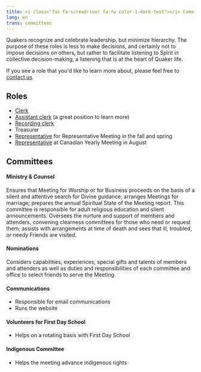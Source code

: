 ```yaml
---
title: <i class="fas fa-screwdriver fa-fw color-1-dark-text"></i> Committees & Roles <i class="fas fa-theater-masks fa-fw color-1-text"></i>
lang: en
trans: committees
---
```

Quakers recognize and celebrate leadership, but minimize hierarchy. The purpose of these roles is less to make decisions, and certainly not to impose decisions on others, but rather to facilitate listening to Spirit in collective decision-making, a listening that is at the heart of Quaker life.

If you see a role that you'd like to learn more about, please feel free to [contact us](/contact).

## Roles
* [Clerk](/new_attender/business#clerk)
* [Assistant clerk](/new_attender/business#the-assistant-clerk) (a great position to learn more)
* [Recording clerk](/new_attender/business#the-recording-clerk)
* Treasurer
* [Representative](/new_attender/repping_meeting) for Representative Meeting in the fall and spring
* [Representative](/new_attender/repping_meeting) at Canadian Yearly Meeting in August

## Committees

#### Ministry & Counsel
Ensures that Meeting for Worship or for Business proceeds on the basis of a silent and attentive search for Divine guidance; arranges Meetings for marriage; prepares the annual Spiritual State of the Meeting report. This committee is responsible for adult religious education and silent announcements. Oversees the nurture and support of members and attenders, convening clearness committees for those who need or request them; assists with arrangements at time of death and sees that ill, troubled, or needy Friends are visited. 

#### Nominations
Considers capabilities, experiences, special gifts and talents of members and attenders as well as duties and responsibilities of each committee and office to select friends to serve the Meeting.


#### Communications
* Responsible for email communications
* Runs the website

#### Volunteers for First Day School
* Helps on a rotating basis with First Day School

#### Indigenous Committee
* Helps the meeting advance indigenous rights
